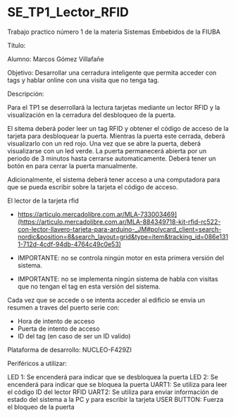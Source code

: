 # SE_TP1_Lector_RFID
Trabajo practico número 1 de la materia Sistemas Embebidos de la FIUBA

Título: 

Alumno: Marcos Gómez Villafañe

Objetivo: Desarrollar una cerradura inteligente que permita acceder con tags y hablar online con una visita que no tenga tag.

Descripción: 

Para el TP1 se deserrollará la lectura tarjetas mediante un lector RFID y la visualización en la cerradura del desbloqueo de la puerta. 

El sitema deberá poder leer un tag RFID y obtener el código de acceso de la tarjeta para desbloquear la puerta. Mientras la puerta este cerrada, deberá visualizarlo con un red rojo. Una vez que se abre la puerta, deberá visualizarse con un led verde. La puerta permanecerá abierta por un periodo de 3 minutos hasta cerrarse automaticamente. Deberá tener un botón en para cerrar la puerta manualmente.

Adicionalmente, el sistema deberá tener acceso a una computadora para que se pueda escribir sobre la tarjeta el código de acceso. 

El lector de la tarjeta rfid
- https://articulo.mercadolibre.com.ar/MLA-733003469](https://articulo.mercadolibre.com.ar/MLA-884349718-kit-rfid-rc522-con-lector-llavero-tarjeta-para-arduino-_JM#polycard_client=search-nordic&position=8&search_layout=grid&type=item&tracking_id=086e1311-712d-4cdf-94db-4764c49c0e53)


- IMPORTANTE: no se controla ningún motor en esta primera versión del sistema.
- IMPORTANTE: no se implementa ningún sistema de habla con visitas que no tengan el tag en esta versión del sistema.


Cada vez que se accede o se intenta acceder al edificio se envia un resumen a traves del puerto serie con:
- Hora de intento de acceso
- Puerta de intento de acceso
- ID del tag (en caso de ser un ID valido)

Plataforma de desarrollo: NUCLEO-F429ZI

Periféricos a utilizar:


LED 1: Se encenderá para indicar que se desbloquea la puerta
LED 2: Se encenderá para indicar que se bloquea la puerta
UART1: Se utiliza para leer el código ID del lector RFID
UART2: Se utiliza para enviar información de estado del sistema a la PC y para escribir la tarjeta
USER BUTTON: Fuerza el bloqueo de la puerta

